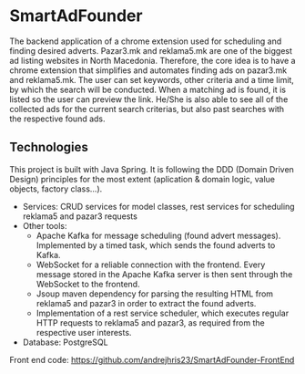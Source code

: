 # SmartAdFounder
The backend application of a chrome extension used for scheduling and finding desired adverts.
Pazar3.mk and reklama5.mk are one of the biggest ad listing websites in North Macedonia. Therefore, the core idea is to have a chrome extension that simplifies and automates finding ads on pazar3.mk and reklama5.mk. The user can set keywords, other criteria and a time limit, by which the search will be conducted. When a matching ad is found, it is listed so the user can preview the link. He/She is also able to see all of the collected ads for the current search criterias, but also past searches with the respective found ads.

Technologies
------
This project is built with Java Spring. It is following the DDD (Domain Driven Design) principles for the most extent (aplication & domain logic, value objects, factory class...).
- Services: CRUD services for model classes, rest services for scheduling reklama5 and pazar3 requests
- Other tools: 
  - Apache Kafka for message scheduling (found advert messages). Implemented by a timed task, which sends the found adverts to Kafka.
  - WebSocket for a reliable connection with the frontend. Every message stored in the Apache Kafka server is then sent through the WebSocket to the frontend.
  - Jsoup maven dependency for parsing the resulting HTML from reklama5 and pazar3 in order to extract the found adverts.
  - Implementation of a rest service scheduler, which executes regular HTTP requests to reklama5 and pazar3, as required from the respective user interests.
- Database: PostgreSQL

Front end code:
https://github.com/andrejhris23/SmartAdFounder-FrontEnd
